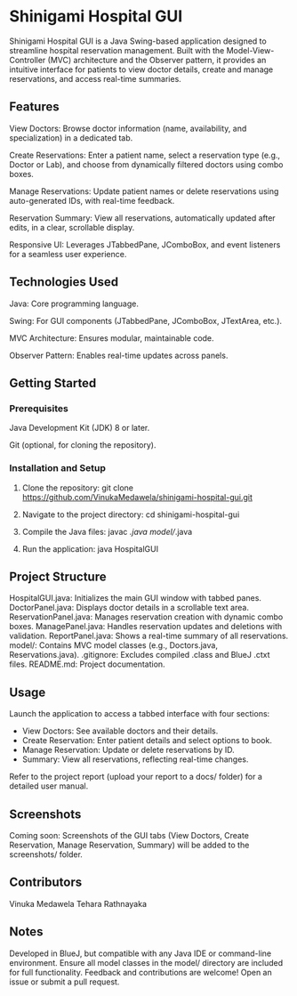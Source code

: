 # Shinigami Hospital GUI

Shinigami Hospital GUI is a Java Swing-based application designed to streamline hospital reservation management. Built with the Model-View-Controller (MVC) architecture and the Observer pattern, it provides an intuitive interface for patients to view doctor details, create and manage reservations, and access real-time summaries.

## Features

View Doctors: Browse doctor information (name, availability, and specialization) in a dedicated tab.

Create Reservations: Enter a patient name, select a reservation type (e.g., Doctor or Lab), and choose from dynamically filtered doctors using combo boxes.

Manage Reservations: Update patient names or delete reservations using auto-generated IDs, with real-time feedback.

Reservation Summary: View all reservations, automatically updated after edits, in a clear, scrollable display.

Responsive UI: Leverages JTabbedPane, JComboBox, and event listeners for a seamless user experience.

## Technologies Used

Java: Core programming language.

Swing: For GUI components (JTabbedPane, JComboBox, JTextArea, etc.).

MVC Architecture: Ensures modular, maintainable code.

Observer Pattern: Enables real-time updates across panels.

## Getting Started

### Prerequisites

Java Development Kit (JDK) 8 or later.

Git (optional, for cloning the repository).

### Installation and Setup

1. Clone the repository:
git clone https://github.com/VinukaMedawela/shinigami-hospital-gui.git

2. Navigate to the project directory:
cd shinigami-hospital-gui

3. Compile the Java files:
javac *.java model/*.java

4. Run the application:
java HospitalGUI

## Project Structure

HospitalGUI.java: Initializes the main GUI window with tabbed panes.
DoctorPanel.java: Displays doctor details in a scrollable text area.
ReservationPanel.java: Manages reservation creation with dynamic combo boxes.
ManagePanel.java: Handles reservation updates and deletions with validation.
ReportPanel.java: Shows a real-time summary of all reservations.
model/: Contains MVC model classes (e.g., Doctors.java, Reservations.java).
.gitignore: Excludes compiled .class and BlueJ .ctxt files.
README.md: Project documentation.

## Usage

Launch the application to access a tabbed interface with four sections:
  - View Doctors: See available doctors and their details.
  - Create Reservation: Enter patient details and select options to book.
  - Manage Reservation: Update or delete reservations by ID.
  - Summary: View all reservations, reflecting real-time changes.
  
Refer to the project report (upload your report to a docs/ folder) for a detailed user manual.

## Screenshots

Coming soon: Screenshots of the GUI tabs (View Doctors, Create Reservation, Manage Reservation, Summary) will be added to the screenshots/ folder.

## Contributors


Vinuka Medawela
Tehara Rathnayaka



## Notes

Developed in BlueJ, but compatible with any Java IDE or command-line environment.
Ensure all model classes in the model/ directory are included for full functionality.
Feedback and contributions are welcome! Open an issue or submit a pull request.

